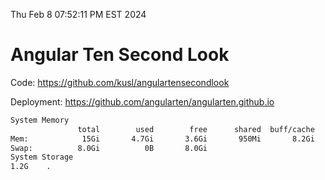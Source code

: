 Thu Feb  8 07:52:11 PM EST 2024

# Angular Ten Second Look

Code: https://github.com/kusl/angulartensecondlook

Deployment: https://github.com/angularten/angularten.github.io

```bash
System Memory
               total        used        free      shared  buff/cache   available
Mem:            15Gi       4.7Gi       3.6Gi       950Mi       8.2Gi        10Gi
Swap:          8.0Gi          0B       8.0Gi
System Storage
1.2G	.
